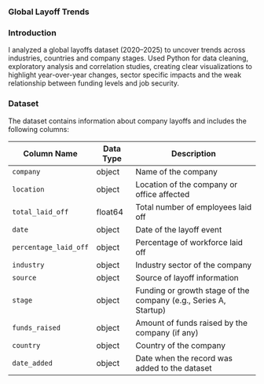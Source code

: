 ### Global Layoff Trends

### Introduction
I analyzed a global layoffs dataset (2020–2025) to uncover trends across industries, countries and company stages. Used Python for data cleaning, exploratory analysis and correlation studies, creating clear visualizations to highlight year-over-year changes, sector specific impacts and the weak relationship between funding levels and job security.


### Dataset

The dataset contains information about company layoffs and includes the following columns:

| Column Name         | Data Type   | Description |
|--------------------|------------|------------|
| `company`           | object     | Name of the company |
| `location`          | object     | Location of the company or office affected |
| `total_laid_off`    | float64    | Total number of employees laid off |
| `date`              | object     | Date of the layoff event |
| `percentage_laid_off` | object   | Percentage of workforce laid off |
| `industry`          | object     | Industry sector of the company |
| `source`            | object     | Source of layoff information |
| `stage`             | object     | Funding or growth stage of the company (e.g., Series A, Startup) |
| `funds_raised`      | object     | Amount of funds raised by the company (if any) |
| `country`           | object     | Country of the company |
| `date_added`        | object     | Date when the record was added to the dataset |

